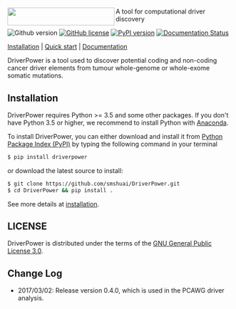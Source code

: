 # <img align="left" width="240" height="40" src="https://raw.githubusercontent.com/smshuai/DriverPower/v1.0/docs/source/logo.png">
A tool for computational driver discovery

![Github version](https://img.shields.io/badge/version-1.0.0-yellow.svg)
[![GitHub license](https://img.shields.io/badge/license-AGPL-blue.svg)](./LICENSE)
[![PyPI version](https://badge.fury.io/py/DriverPower.svg)](https://badge.fury.io/py/DriverPower)
[![Documentation Status](https://readthedocs.org/projects/driverpower/badge/?version=latest)](http://driverpower.readthedocs.io/en/latest/?badge=latest)

[Installation](https://driverpower.readthedocs.org/en/latest/install.html) |
[Quick start](https://driverpower.readthedocs.org/en/latest/quick_start.html) |
[Documentation](https://driverpower.readthedocs.org)

DriverPower is a tool used to discover potential coding and non-coding cancer driver elements from tumour whole-genome or whole-exome somatic mutations.
## Installation

DriverPower requires Python >= 3.5 and some other packages. If you don't have Python 3.5 or higher, we recommend to install Python with [Anaconda](https://www.continuum.io/downloads).

To install DriverPower, you can either download and install it from [Python Package Index (PyPI)](https://pypi.python.org/pypi/DriverPower/) by typing the following command in your terminal
```bash
$ pip install driverpower
```
or download the latest source to install:
```bash
$ git clone https://github.com/smshuai/DriverPower.git
$ cd DriverPower && pip install .
```
See more details at [installation](https://driverpower.readthedocs.org/en/latest/install.html).

## LICENSE
DriverPower is distributed under the terms of the [GNU General Public License 3.0](https://www.gnu.org/licenses/gpl-3.0.txt).

## Change Log
- 2017/03/02: Release version 0.4.0, which is used in the PCAWG driver analysis.
